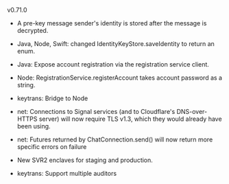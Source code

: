 v0.71.0

- A pre-key message sender's identity is stored after the message is decrypted.

- Java, Node, Swift: changed IdentityKeyStore.saveIdentity to return an enum.

- Java: Expose account registration via the registration service client.

- Node: RegistrationService.registerAccount takes account password as a string.

- keytrans: Bridge to Node

- net: Connections to Signal services (and to Cloudflare's DNS-over-HTTPS server) will now require TLS v1.3, which they would already have been using.

- net: Futures returned by ChatConnection.send() will now return more specific errors on failure

- New SVR2 enclaves for staging and production.

- keytrans: Support multiple auditors
